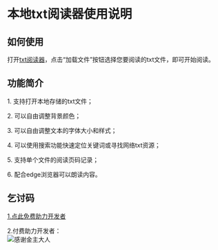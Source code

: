 # 本地txt阅读器使用说明

## 如何使用

打开[txt阅读器](https://setity.github.io)，点击“加载文件”按钮选择您要阅读的txt文件，即可开始阅读。

## 功能简介

1\. 支持打开本地存储的txt文件；

2\. 可以自由调整背景颜色；

3\. 可以自由调整文本的字体大小和样式；

4\. 可以使用搜索功能快速定位关键词或寻找网络txt资源；

5\. 支持单个文件的阅读页码记录；

6\. 配合edge浏览器可以朗读内容。

## 乞讨码
[1.点此免费助力开发者](https://couwhoupesho.net/4/7705695 "助力开发者购买服务器")  
  
2.付费助力开发者：  
![感谢金主大人](https://github.com/setity/setity.github.io/assets/163283893/c00195cf-1990-400c-bd5f-dc19848f0b97)
